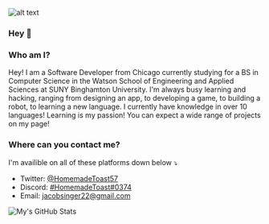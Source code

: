 ![alt text](https://github.com/HomemadeToast57/HomemadeToast/blob/master/Assets/README.gif?raw=true)

### Hey 👋

### Who am I?
Hey! I am a Software Developer from Chicago currently studying for a BS in Computer Science in the Watson School of Engineering and Applied Sciences at SUNY Binghamton University. I'm always busy learning and hacking, ranging from designing an app, to developing a game, to building a robot, to learning a new language. I currently have knowledge in over 10 languages! Learning is my passion! You can expect a wide range of projects on my page!

### Where can you contact me?
I'm availible on all of these platforms down below ⤵️
+ Twitter: [@HomemadeToast57](https://twitter.com/homemadetoast57)
+ Discord: [#HomemadeToast#0374](https://discord.com/)
+ Email: [jacobsinger22@gmail.com](mailto:jacobsinger22@gmail.com)

![My's GitHub Stats](https://github-readme-stats.vercel.app/api?username=homemadetoast57&show_icons=true&theme=tokyonight)
